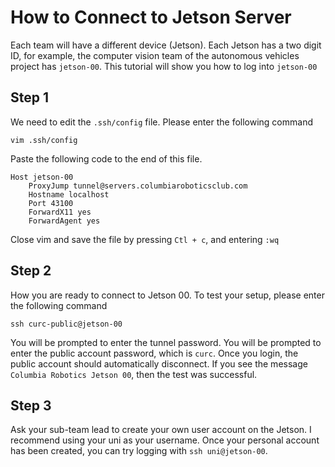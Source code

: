 # How to Connect to Jetson Server

Each team will have a different device (Jetson). Each Jetson has a two digit ID, for example, the computer vision team of the autonomous vehicles project has `jetson-00`. This tutorial will show you how to log into `jetson-00`

## Step 1

We need to edit the `.ssh/config` file. Please enter the following command

`vim .ssh/config`

Paste the following code to the end of this file. 

    Host jetson-00
        ProxyJump tunnel@servers.columbiaroboticsclub.com
        Hostname localhost
        Port 43100
        ForwardX11 yes
        ForwardAgent yes
        
Close vim and save the file by pressing `Ctl + c`, and entering `:wq`

## Step 2

How you are ready to connect to Jetson 00. To test your setup, please enter the following command

`ssh curc-public@jetson-00`

You will be prompted to enter the tunnel password. You will be prompted to enter the public account password, which is `curc`. Once you login, the public account should automatically disconnect. If you see the message `Columbia Robotics Jetson 00`, then the test was successful.

## Step 3

Ask your sub-team lead to create your own user account on the Jetson.  I recommend using your uni as your username. Once your personal account has been created, you can try logging with `ssh uni@jetson-00`. 
